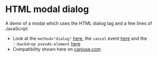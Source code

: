 # HTML modal dialog

A demo of a modal which uses the HTML dialog tag and a few lines of JavaScript

- Look at the `method="dialog"` [here](https://developer.mozilla.org/en-US/docs/Web/HTML/Element/dialog), the `cancel` event [here](https://developer.mozilla.org/en-US/docs/Web/API/HTMLDialogElement/cancel_event) and the `::backdrop pseudo-element` [here](https://developer.mozilla.org/en-US/docs/Web/CSS/::backdrop)
- Compatibility shown here on [caniuse.com](https://caniuse.com/?search=dialog)

